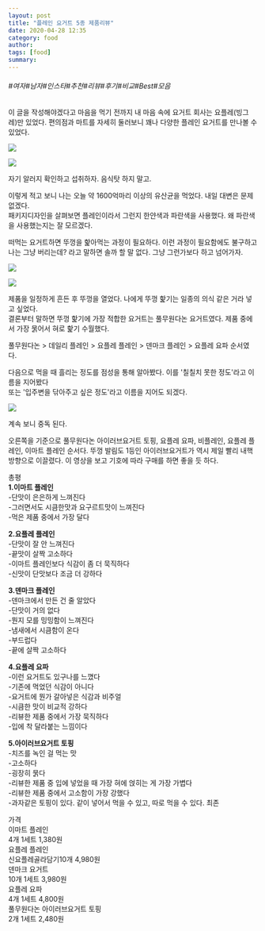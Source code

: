 ```yaml
---
layout: post
title: "플레인 요거트 5종 제품리뷰"
date: 2020-04-28 12:35
category: food
author: 
tags: [food]
summary: 
---
```


###### #여자#남자#인스타#추천#리뷰#후기#비교#Best#모음


이 글을 작성해야겠다고 마음을 먹기 전까지 내 마음 속에 요거트 회사는 요플레(빙그레)만 있었다. 편의점과 마트를 자세히 둘러보니 꽤나 다양한 플레인 요거트를 만나볼 수 있었다.  

![](https://post-phinf.pstatic.net/MjAxNzAzMjBfNDkg/MDAxNDkwMDA0MDQ0NTM0.pVGTdscLmxbRFO625Om19A6S3FfEoV5Qm7CYWjk0n88g.6I3XZEJk__UOT4j57jOAgpIbO70b3CpEDCI8bChgIsIg.JPEG/%EC%9D%B4%EB%A7%88%ED%8A%B8-%EC%9A%94%EA%B1%B0%ED%8A%B8-001.jpg?type=w1200)

![](https://post-phinf.pstatic.net/MjAxNzAzMjBfMjE4/MDAxNDkwMDA0Nzc0NDYw.XYZxkVK1BWI0NZLKGfyn2t1MG8wtJBYzMXxwJO7DT-og.gqB3X54HDXW_tvC7l4hxdFl8SEIdc98gbdJmQJrSoM8g.JPEG/%EC%9A%94%EA%B1%B0%ED%8A%B8-002.jpg?type=w1200)

자기 알러지 확인하고 섭취하자. 음식탓 하지 말고.

이렇게 적고 보니 나는 오늘 약 1600억마리 이상의 유산균을 먹었다. 내일 대변은 문제 없겠다.  
패키지디자인을 살펴보면 플레인이라서 그런지 한얀색과 파란색을 사용했다. 왜 파란색을 사용했는지는 잘 모르겠다.  
  
떠먹는 요거트하면 뚜껑을 핥아먹는 과정이 필요하다. 이런 과정이 필요함에도 불구하고 나는 그냥 버리는데? 라고 말하면 솔까 할 말 없다. 그냥 그런가보다 하고 넘어가자.

![](https://post-phinf.pstatic.net/MjAxNzAzMjBfMzcg/MDAxNDkwMDExMjExMDI5.JMhhB0CKwSwu7pHCowRdUUHaM65R6CX8Sx1tEG_VcX0g.EaEaKYEpuONFkLZ8pp4JNZlbORlB-n2XkpR2xAAxskMg.JPEG/%EC%9A%94%EA%B1%B0%ED%8A%B8-%ED%95%A5%EA%B8%B0.jpg?type=w1200)

![](https://post-phinf.pstatic.net/MjAxNzAzMjBfNDYg/MDAxNDkwMDExMjExMDI1.28hz8nJTHotvzvVwD-oD5fKKW4jGIHLc7FysT25wR24g.x4eiDJEOUDQp_D0UYnLo5uChNcfJ74ybd-Wq03UfEGAg.JPEG/%EC%9A%94%EA%B1%B0%ED%8A%B8-%ED%95%A5%EA%B8%B0-2.jpg?type=w1200)

제품을 일정하게 흔든 후 뚜껑을 열었다. 나에게 뚜껑 핥기는 일종의 의식 같은 거라 넣고 싶었다.  
결론부터 말하면 뚜껑 핥기에 가장 적합한 요거트는 풀무원다논 요거트였다. 제품 중에서 가장 묽어서 혀로 핥기 수월했다.  
  
풀무원다논 > 데일리 플레인 > 요플레 플레인 > 덴마크 플레인 > 요플레 요파 순서였다.

다음으로 먹을 때 흘리는 정도를 점성을 통해 알아봤다. 이를 '칠칠치 못한 정도'라고 이름을 지어봤다  
또는 '입주변을 닦아주고 싶은 정도'라고 이름을 지어도 되겠다.  

![](https://post-phinf.pstatic.net/MjAxNzAzMjBfMjg1/MDAxNDkwMDExNTgwODEy.dlfFFwJuuHtUbT6Ml465Yglfg-qjzQzvU4C3Bp-m9g4g.59aGNfD8F32bZ2Uvp0ePN3TyUvVEbeF8W-kQmhoo5sEg.GIF/yogurt-falling-shot.gif?type=w1200)

계속 보니 중독 된다.

오른쪽을 기준으로 풀무원다논 아이러브요거트 토핑, 요플레 요파, 비플레인, 요플레 플레인, 이마트 플레인 순서다. 뚜껑 발림도 1등인 아이러브요거트가 역시 제일 빨리 내핵 방향으로 이끌렸다. 이 영상을 보고 기호에 따라 구매를 하면 좋을 듯 하다.  
  

총평  
**1.이마트 플레인**  
-단맛이 은은하게 느껴진다  
-그러면서도 시큼한맛과 요구르트맛이 느껴진다  
-먹은 제품 중에서 가장 달다  
  
**2.요플레 플레인**  
-단맛이 잘 안 느껴진다  
-끝맛이 살짝 고소하다  
-이마트 플레인보다 식감이 좀 더 묵직하다  
-신맛이 단맛보다 조금 더 강하다  
  
**3.덴마크 플레인**  
-덴마크에서 만든 건 줄 알았다  
-단맛이 거의 없다  
-뭔지 모를 밍밍함이 느껴진다  
-냄새에서 시큼함이 온다  
-부드럽다  
-끝에 살짝 고소하다  
  
**4.요플레 요파**  
-이런 요거트도 있구나를 느꼈다  
-기존에 먹었던 식감이 아니다  
-요거트에 뭔가 갈아넣은 식감과 비주얼  
-시큼한 맛이 비교적 강하다  
-리뷰한 제품 중에서 가장 묵직하다  
-입에 착 달라붙는 느낌이다  
  
**5.아이러브요거트 토핑**  
-치즈를 녹인 걸 먹는 맛  
-고소하다  
-굉장히 묽다  
-리뷰한 제품 중 입에 넣었을 때 가장 혀에 얹히는 게 가장 가볍다  
-리뷰한 제품 중에서 고소함이 가장 강했다  
-과자같은 토핑이 있다. 같이 넣어서 먹을 수 있고, 따로 먹을 수 있다. 최존  

가격  
이마트 플레인  
4개 1세트 1,380원  
요플레 플레인  
신요플레골라담기10개 4,980원  
덴마크 요거트  
10개 1세트 3,980원  
요플레 요파  
4개 1세트 4,800원  
풀무원다논 아이러브요거트 토핑  
2개 1세트 2,480원